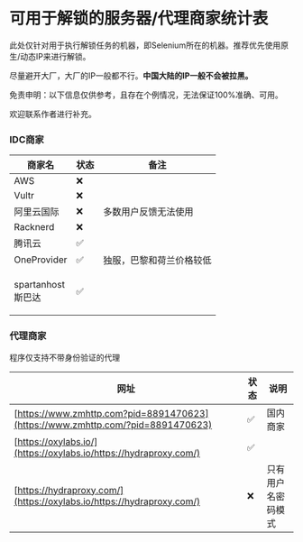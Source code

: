 # 可用于解锁的服务器/代理商家统计表

此处仅针对用于执行解锁任务的机器，即Selenium所在的机器。推荐优先使用原生/动态IP来进行解锁。

尽量避开大厂，大厂的IP一般都不行。**中国大陆的IP一般不会被拉黑。**

免责申明：以下信息仅供参考，且存在个例情况，无法保证100%准确、可用。

欢迎联系作者进行补充。

### IDC商家

| 商家名                       | 状态 | 备注           |
| ------------------------- | -- | ------------ |
| AWS                       | ❌  |              |
| Vultr                     | ❌  |              |
| 阿里云国际                     | ❌  | 多数用户反馈无法使用   |
| Racknerd                  | ❌  |              |
| 腾讯云                       | ✅  |              |
| OneProvider               | ✅  | 独服，巴黎和荷兰价格较低 |
| <p>spartanhost<br>斯巴达</p> | ✅  |              |

### 代理商家

程序仅支持不带身份验证的代理

| 网址                                                                              | 状态 | 说明        |
| ------------------------------------------------------------------------------- | -- | --------- |
| [https://www.zmhttp.com?pid=8891470623](https://www.zmhttp.com/?pid=8891470623) | ✅  | 国内商家      |
| [https://oxylabs.io/](https://oxylabs.io/https://hydraproxy.com/)               | ✅  |           |
| [https://hydraproxy.com/](https://oxylabs.io/https://hydraproxy.com/)           | ❌  | 只有用户名密码模式 |
